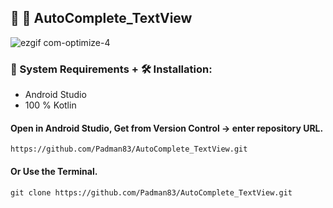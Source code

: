 ## 🤖 📱 AutoComplete_TextView

![ezgif com-optimize-4](https://user-images.githubusercontent.com/45048950/92329921-52ecbe00-f09d-11ea-89e7-074e6b407272.gif)

### 🧰 System Requirements + 🛠️ Installation:

* Android Studio
* 100 % Kotlin

#### Open in Android Studio, Get from Version Control -> enter repository URL.

```
https://github.com/Padman83/AutoComplete_TextView.git
```

#### Or Use the Terminal.

```
git clone https://github.com/Padman83/AutoComplete_TextView.git
